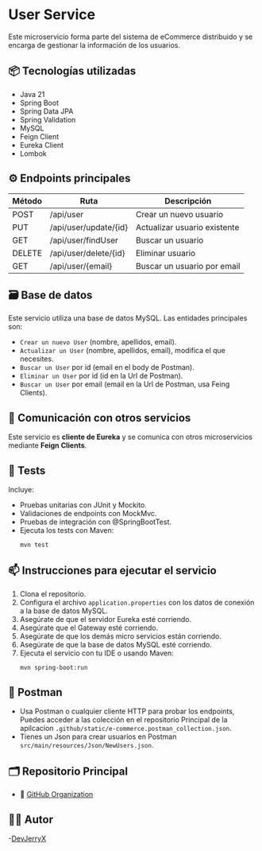 # User Service

Este microservicio forma parte del sistema de eCommerce distribuido y se encarga de gestionar la información de los 
usuarios.

## 📦 Tecnologías utilizadas

- Java 21
- Spring Boot
- Spring Data JPA
- Spring Validation
- MySQL
- Feign Client
- Eureka Client
- Lombok

## ⚙️ Endpoints principales

| Método | Ruta                  | Descripción                  |
|--------|-----------------------|------------------------------|
| POST   | /api/user             | Crear un nuevo usuario       |
| PUT    | /api/user/update/{id} | Actualizar usuario existente |
| GET    | /api/user/findUser    | Buscar un usuario            |
| DELETE | /api/user/delete/{id} | Eliminar usuario             |
| GET    | /api/user/{email}     | Buscar un usuario por email  |

## 🗃️ Base de datos

Este servicio utiliza una base de datos MySQL. Las entidades principales son:

- `Crear un nuevo User` (nombre, apellidos, email).
- `Actualizar un User` (nombre, apellidos, email), modifica el que necesites.
- `Buscar un User` por id (email en el body de Postman).
- `Eliminar un User` por id (id en la Url de Postman).
- `Buscar un User` por email (email en la Url de Postman, usa Feing Clients).

## 🔌 Comunicación con otros servicios

Este servicio es **cliente de Eureka** y se comunica con otros microservicios mediante **Feign Clients**.

## 🧪 Tests

Incluye:

- Pruebas unitarias con JUnit y Mockito.
- Validaciones de endpoints con MockMvc.
- Pruebas de integración con @SpringBootTest.
- Ejecuta los tests con Maven:
  ```bash
  mvn test
  ```

## 📫 Instrucciones para ejecutar el servicio
1. Clona el repositorio.
2. Configura el archivo `application.properties`  con los datos de conexión a la base de datos MySQL.
3. Asegúrate de que el servidor Eureka esté corriendo.
4. Asegúrate que el Gateway esté corriendo.
5. Asegúrate de que los demás micro servicios están corriendo.
5. Asegúrate de que la base de datos MySQL esté corriendo.
6. Ejecuta el servicio con tu IDE o usando Maven:
   ```bash
   mvn spring-boot:run
   ```


 
## 🧪 Postman

- Usa Postman o cualquier cliente HTTP para probar los endpoints, Puedes acceder a las colección en el repositorio
Principal de la apilcacion `.github/static/e-commerce.postman_collection.json`.
- Tienes un Json para crear usuarios en Postman `src/main/resources/Json/NewUsers.json`.

## 🗂️ Repositorio Principal
- 🔗 [GitHub Organization](https://github.com/IronHackProject)

## 👨‍💻 Autor
-[DevJerryX](https://github.com/planetWeb252)